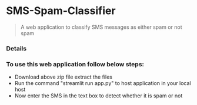 # SMS-Spam-Classifier <!-- omit in toc -->
> A web application to classify SMS messages as either spam or not spam


### Details <!-- omit in toc -->


### To use this web application follow below steps: 

* Download above zip file extract the files
* Run the command "streamlit run app.py" to host application in your local host
* Now enter the SMS in the text box to detect whether it is spam or not

